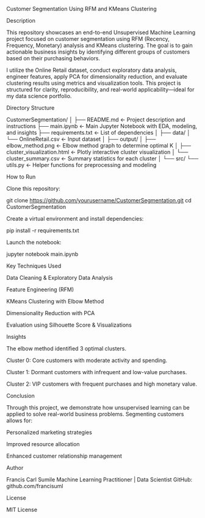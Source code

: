 Customer Segmentation Using RFM and KMeans Clustering

Description

This repository showcases an end-to-end Unsupervised Machine Learning project focused on customer segmentation using RFM (Recency, Frequency, Monetary) analysis and KMeans clustering. 
The goal is to gain actionable business insights by identifying different groups of customers based on their purchasing behaviors.

I utilize the Online Retail dataset, conduct exploratory data analysis, engineer features, apply PCA for dimensionality reduction, and evaluate clustering results using metrics and visualization tools. This project is structured for clarity, reproducibility, and real-world applicability—ideal for my data science portfolio.

Directory Structure

CustomerSegmentation/
│
├── README.md                  <- Project description and instructions
├── main.ipynb                 <- Main Jupyter Notebook with EDA, modeling, and insights
├── requirements.txt           <- List of dependencies
│
├── data/
│   └── OnlineRetail.csv       <- Input dataset
│
├── output/
│   ├── elbow_method.png       <- Elbow method graph to determine optimal K
│   ├── cluster_visualization.html <- Plotly interactive cluster visualization
│   └── cluster_summary.csv    <- Summary statistics for each cluster
│
└── src/
    └── utils.py               <- Helper functions for preprocessing and modeling

How to Run

Clone this repository:

git clone https://github.com/yourusername/CustomerSegmentation.git
cd CustomerSegmentation

Create a virtual environment and install dependencies:

pip install -r requirements.txt

Launch the notebook:

jupyter notebook main.ipynb

Key Techniques Used

Data Cleaning & Exploratory Data Analysis

Feature Engineering (RFM)

KMeans Clustering with Elbow Method

Dimensionality Reduction with PCA

Evaluation using Silhouette Score & Visualizations

Insights

The elbow method identified 3 optimal clusters.

Cluster 0: Core customers with moderate activity and spending.

Cluster 1: Dormant customers with infrequent and low-value purchases.

Cluster 2: VIP customers with frequent purchases and high monetary value.

Conclusion

Through this project, we demonstrate how unsupervised learning can be applied to solve real-world business problems. Segmenting customers allows for:

Personalized marketing strategies

Improved resource allocation

Enhanced customer relationship management

Author

Francis Carl Sumile 
Machine Learning Practitioner | Data Scientist
GitHub: github.com/francisuml

License

MIT License

